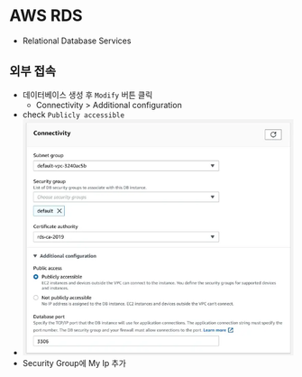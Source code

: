# AWS RDS
- Relational Database Services

## 외부 접속
- 데이터베이스 생성 후 `Modify` 버튼 클릭
  * Connectivity > Additional configuration
- check `Publicly accessible`
- <img src="images/rds-modify.webp" alt="rds modify"/>
- Security Group에 My Ip 추가
